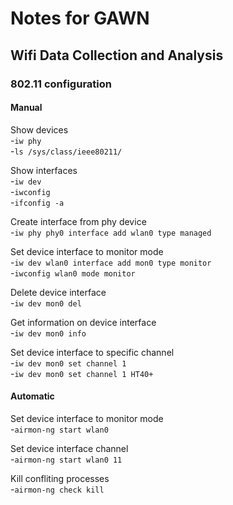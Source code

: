 # Notes for GAWN

## Wifi Data Collection and Analysis

### 802.11 configuration   

#### Manual

Show devices   
-`iw phy`   
-`ls /sys/class/ieee80211/`

Show interfaces   
-`iw dev`   
-`iwconfig`   
-`ifconfig -a`

Create interface from phy device   
-`iw phy phy0 interface add wlan0 type managed`

Set device interface to monitor mode   
-`iw dev wlan0 interface add mon0 type monitor`    
-`iwconfig wlan0 mode monitor`   

Delete device interface   
-`iw dev mon0 del`

Get information on device interface   
-`iw dev mon0 info`

Set device interface to specific channel   
-`iw dev mon0 set channel 1`   
-`iw dev mon0 set channel 1 HT40+`

#### Automatic

Set device interface to monitor mode   
-`airmon-ng start wlan0`

Set device interface channel   
-`airmon-ng start wlan0 11`

Kill confliting processes   
-`airmon-ng check kill`

